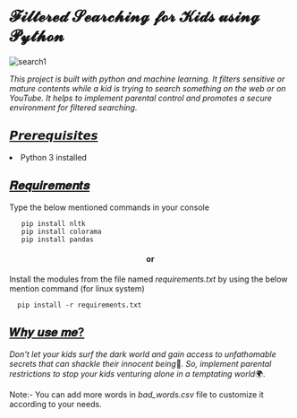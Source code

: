 <h1> 𝓕𝓲𝓵𝓽𝓮𝓻𝓮𝓭 𝓢𝓮𝓪𝓻𝓬𝓱𝓲𝓷𝓰 𝓯𝓸𝓻 𝓚𝓲𝓭𝓼 𝓾𝓼𝓲𝓷𝓰 𝓟𝔂𝓽𝓱𝓸𝓷</h1> 

 ![search1](https://github.com/user-attachments/assets/c053b086-9e1d-4ff5-9c5a-8862161b954b) 

<i>This project is built with python and machine learning. It filters sensitive or mature contents while a kid is trying to search something on the web or on YouTube. It helps to implement parental control and promotes a secure environment for filtered searching.</i>

<h2><u>𝙋𝙧𝙚𝙧𝙚𝙦𝙪𝙞𝙨𝙞𝙩𝙚𝙨</u></h2>
<li>Python 3 installed</li>
<h2><u>𝑹𝒆𝒒𝒖𝒊𝒓𝒆𝒎𝒆𝒏𝒕𝒔</u></h2>
Type the below mentioned commands in your console

       pip install nltk
       pip install colorama
       pip install pandas  
 <h4 align='center'>or</h4>
 Install the modules from the file named <i>requirements.txt</i> by using the below mention command (for linux system)
 
      pip install -r requirements.txt

<h2><u>𝑾𝒉𝒚 𝒖𝒔𝒆 𝒎𝒆?</u></h2>

<i>Don't let your kids surf the dark world and gain access to unfathomable secrets that can shackle their innocent being</i>🧿<i>. So, implement parental restrictions to stop your kids venturing alone in a temptating world</i>🌍.

Note:- You can add more words in<i> bad_words.csv </i>file to customize it according to your needs.



